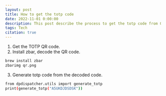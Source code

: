 ```yaml
---
layout: post
title: How to get the totp code
date: 2022-11-01 0:00:00
description: This post describe the process to get the totp code from QR code.
tags: Tech
citation: true
---
```


1. Get the TOTP QR code.
2. Install zbar, decode the QR code.

```bash
brew install zbar
zbarimg qr.png
```

3. Generate totp code from the decoded code.

```bash
from dpdispatcher.utils import generate_totp
print(generate_totp("A5UKDJDSDSK"))
```
